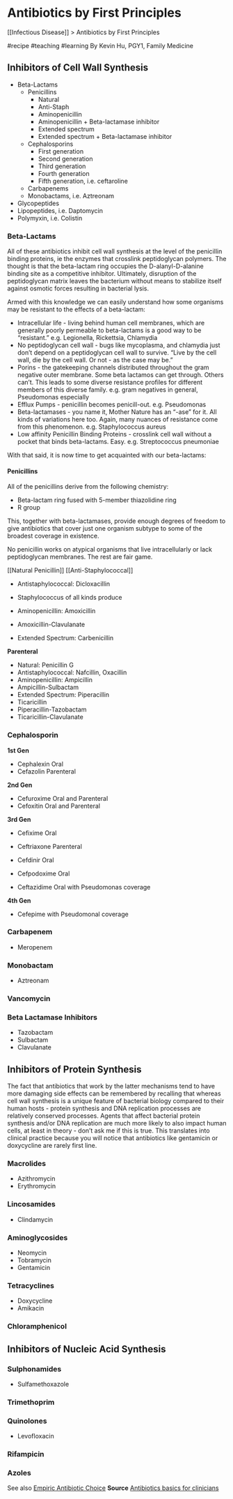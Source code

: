 # Antibiotics by First Principles
[[Infectious Disease]] > Antibiotics by First Principles

#recipe
#teaching
#learning
By Kevin Hu, PGY1, Family Medicine

## Inhibitors of Cell Wall Synthesis
* Beta-Lactams
	* Penicillins
		* Natural
		* Anti-Staph
		* Aminopenicillin
		* Aminopenicillin + Beta-lactamase inhibitor
		* Extended spectrum
		* Extended spectrum + Beta-lactamase inhibitor
	* Cephalosporins
		* First generation
		* Second generation
		* Third generation
		* Fourth generation
		* Fifth generation, i.e. ceftaroline
	* Carbapenems
	* Monobactams, i.e. Aztreonam
* Glycopeptides
* Lipopeptides, i.e. Daptomycin
* Polymyxin, i.e. Colistin

### Beta-Lactams
All of these antibiotics inhibit cell wall synthesis at the level of the penicillin binding proteins, ie the enzymes that crosslink peptidoglycan polymers. The thought is that the beta-lactam ring occupies the D-alanyl-D-alanine binding site as a competitive inhibitor. Ultimately, disruption of the peptidoglycan matrix leaves the bacterium without means to stabilize itself against osmotic forces resulting in bacterial lysis.

Armed with this knowledge we can easily understand how some organisms may be resistant to the effects of a beta-lactam:

* Intracellular life - living behind human cell membranes, which are generally poorly permeable to beta-lactams is a good way to be “resistant.” e.g. Legionella, Rickettsia, Chlamydia
* No peptidoglycan cell wall - bugs like mycoplasma, and chlamydia just don’t depend on a peptidoglycan cell wall to survive. “Live by the cell wall, die by the cell wall. Or not - as the case may be.”
* Porins - the gatekeeping channels distributed throughout the gram negative outer membrane. Some beta lactamos can get through. Others can’t. This leads to some diverse resistance profiles for different members of this diverse family. e.g. gram negatives in general, Pseudomonas especially
* Efflux Pumps - penicillin becomes penicill-out. e.g. Pseudomonas
* Beta-lactamases - you name it, Mother Nature has an “-ase” for it. All kinds of variations here too. Again, many nuances of resistance come from this phenomenon. e.g. Staphylococcus aureus
* Low affinity Penicillin Binding Proteins - crosslink cell wall without a pocket that binds beta-lactams. Easy. e.g. Streptococcus pneumoniae

With that said, it is now time to get acquainted with our beta-lactams:

#### Penicillins

All of the penicillins derive from the following chemistry:

* Beta-lactam ring fused with 5-member thiazolidine ring
* R group

This, together with beta-lactamases, provide enough degrees of freedom to give antibiotics that cover just one organism subtype to some of the broadest coverage in existence.

No penicillin works on atypical organisms that live intracellularly or lack peptidoglycan membranes. The rest are fair game.

[[Natural Penicillin]]
[[Anti-Staphylococcal]]

* Antistaphylococcal: Dicloxacillin
* Staphylococcus of all kinds produce

* Aminopenicillin: Amoxicillin
* Amoxicillin-Clavulanate
* Extended Spectrum: Carbenicillin

**Parenteral**
* Natural: Penicillin G
* Antistaphylococcal: Nafcillin, Oxacillin
* Aminopenicillin: Ampicillin
* Ampicillin-Sulbactam
* Extended Spectrum: Piperacillin
* Ticaricillin
* Piperacillin-Tazobactam
* Ticaricillin-Clavulanate

### Cephalosporin
**1st Gen**
* Cephalexin Oral
* Cefazolin Parenteral

**2nd Gen**
* Cefuroxime Oral and Parenteral
* Cefoxitin Oral and Parenteral

**3rd Gen**
* Cefixime Oral
* Ceftriaxone Parenteral
* Cefdinir Oral
* Cefpodoxime Oral

* Ceftazidime Oral with Pseudomonas coverage

**4th Gen**
* Cefepime with Pseudomonal coverage

### Carbapenem
* Meropenem

### Monobactam
* Aztreonam

### Vancomycin
### Beta Lactamase Inhibitors
* Tazobactam
* Sulbactam
* Clavulanate

## Inhibitors of Protein Synthesis
The fact that antibiotics that work by the latter mechanisms tend to have more damaging side effects can be remembered by recalling that whereas cell wall synthesis is a unique feature of bacterial biology compared to their human hosts - protein synthesis and DNA replication processes are relatively conserved processes. Agents that affect bacterial protein synthesis and/or DNA replication are much more likely to also impact human cells, at least in theory - don’t ask me if this is true. This translates into clinical practice because you will notice that antibiotics like gentamicin or doxycycline are rarely first line.
### Macrolides
* Azithromycin
* Erythromycin
### Lincosamides
* Clindamycin
### Aminoglycosides
* Neomycin
* Tobramycin
* Gentamicin
### Tetracyclines
* Doxycycline
* Amikacin
### Chloramphenicol

## Inhibitors of Nucleic Acid Synthesis
### Sulphonamides
* Sulfamethoxazole
### Trimethoprim
### Quinolones
* Levofloxacin

### Rifampicin
### Azoles

See also [Empiric Antibiotic Choice](bear://x-callback-url/open-note?id=66120762-7E36-4962-B525-351F97C3E2F6-29848-0000E24B28CC3345)
**Source** [Antibiotics basics for clinicians](https://www.slideshare.net/satishkamboj39/antibiotics-basics-for-clinicians)
